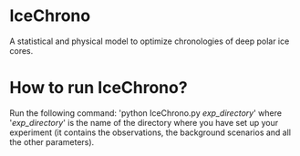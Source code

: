 IceChrono
=========

A statistical and physical model to optimize chronologies of deep polar ice cores.



How to run IceChrono?
=====================


Run the following command:
'python IceChrono.py *exp_directory*'
where '*exp_directory*' is the name of the directory where you have set up your experiment (it contains the observations, the background scenarios and all the other parameters).

